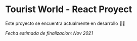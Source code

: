# Tourist World - React Proyect

Este proyecto se encuentra actualmente en desarrollo 👷‍♂️

_Fecha estimada de finalizacion: Nov 2021_
